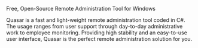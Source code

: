 Free, Open-Source Remote Administration Tool for Windows

Quasar is a fast and light-weight remote administration tool coded in C#.
The usage ranges from user support through day-to-day administrative work 
to employee monitoring. Providing high stability and an easy-to-use user
interface, Quasar is the perfect remote administration solution for you.
